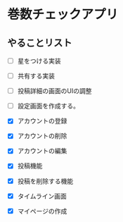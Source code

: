# 巻数チェックアプリ

## やることリスト

- [ ] 星をつける実装 
- [ ] 共有する実装
- [ ] 投稿詳細の画面のUIの調整
- [ ] 設定画面を作成する。
- [x] アカウントの登録
- [x] アカウントの削除
- [x] アカウントの編集
- [x] 投稿機能
- [x] 投稿を削除する機能
- [x] タイムライン画面
- [x] マイページの作成


